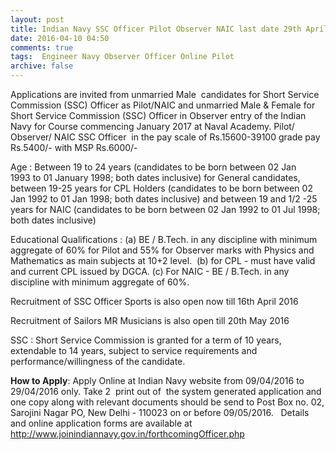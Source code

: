 ```yaml
---
layout: post
title: Indian Navy SSC Officer Pilot Observer NAIC last date 29th April-2016   
date: 2016-04-10 04:50
comments: true
tags:  Engineer Navy Observer Officer Online Pilot 
archive: false
---
```

Applications are invited from unmarried Male  candidates for Short Service Commission (SSC) Officer as Pilot/NAIC and unmarried Male & Female for Short Service Commission (SSC) Officer in Observer entry of the Indian Navy for Course commencing January 2017 at Naval Academy.
Pilot/ Observer/ NAIC SSC Officer  in the pay scale of Rs.15600-39100 grade pay Rs.5400/- with MSP Rs.6000/-

Age : Between 19 to 24 years (candidates to be born between 02 Jan 1993 to 01 January 1998; both dates inclusive) for General candidates, between 19-25 years for CPL Holders (candidates to be born between 02 Jan 1992 to 01 Jan 1998; both dates inclusive) and between 19 and 1/2 -25 years for NAIC (candidates to be born between 02 Jan 1992 to 01 Jul 1998; both dates inclusive)


Educational Qualifications : (a) BE / B.Tech. in any discipline with minimum aggregate of 60% for Pilot and 55% for Observer marks with Physics and Mathematics as main subjects at 10+2 level.  (b) for CPL - must have valid and current CPL issued by DGCA. (c) For NAIC - BE / B.Tech. in any discipline with minimum aggregate of 60%.


Recruitment of SSC Officer Sports is also open now till 16th April 2016

Recruitment of Sailors MR Musicians is also open till 20th May 2016



SSC : Short Service Commission is granted for a term of 10 years, extendable to 14 years, subject to service requirements and performance/willingness of the candidate.



**How to Apply**: Apply Online at Indian Navy website from 09/04/2016 to 29/04/2016 only. Take 2  print out of  the system generated application and one copy along with relevant documents should be send to Post Box no. 02, Sarojini Nagar PO, New Delhi - 110023 on or before 09/05/2016. 
  
Details and online application forms are available at <http://www.joinindiannavy.gov.in/forthcomingOfficer.php>